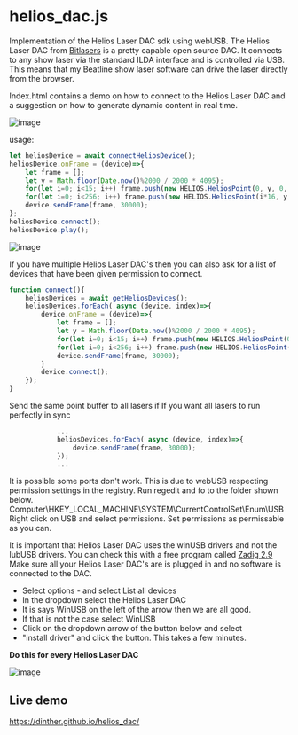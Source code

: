 # helios_dac.js
Implementation of the Helios Laser DAC sdk using webUSB.
The Helios Laser DAC from [Bitlasers](https://bitlasers.com/helios-laser-dac/) is a pretty capable open source DAC. It connects to any show laser via the standard ILDA interface and is controlled via USB.
This means that my Beatline show laser software can drive the laser directly from the browser.

Index.html contains a demo on how to connect to the Helios Laser DAC and a suggestion on how to generate dynamic content in real time.

![image](https://github.com/user-attachments/assets/54e4564c-f133-4fc2-a1df-98a825b34db1)


usage:
```javascript
let heliosDevice = await connectHeliosDevice();
heliosDevice.onFrame = (device)=>{
    let frame = [];
    let y = Math.floor(Date.now()%2000 / 2000 * 4095);
    for(let i=0; i<15; i++) frame.push(new HELIOS.HeliosPoint(0, y, 0, 0, 0));          //  Blanking points
    for(let i=0; i<256; i++) frame.push(new HELIOS.HeliosPoint(i*16, y, 255-i, i, 0));  //  Line
    device.sendFrame(frame, 30000);
};
heliosDevice.connect();
heliosDevice.play();
```

![image](https://github.com/user-attachments/assets/0b238368-ff38-4e4f-81e3-a992daecb223)

If you have multiple Helios Laser DAC's then you can also ask for a list of devices that have been given permission to connect.
```javascript
function connect(){
    heliosDevices = await getHeliosDevices();
    heliosDevices.forEach( async (device, index)=>{
        device.onFrame = (device)=>{
            let frame = [];
            let y = Math.floor(Date.now()%2000 / 2000 * 4095);
            for(let i=0; i<15; i++) frame.push(new HELIOS.HeliosPoint(0, y, 0, 0, 0));          //  Blanking points
            for(let i=0; i<256; i++) frame.push(new HELIOS.HeliosPoint(i*16, y, 255-i, i, 0));  //  Line
            device.sendFrame(frame, 30000);
        }
        device.connect();
    });
}
```

Send the same point buffer to all lasers if If you want all lasers to run perfectly in sync
```javascript
            ...
            heliosDevices.forEach( async (device, index)=>{
                device.sendFrame(frame, 30000);
            });
            ...
```

It is possible some ports don't work. This is due to webUSB respecting permission settings in the registry.
Run regedit and fo to the folder shown below.
Computer\HKEY_LOCAL_MACHINE\SYSTEM\CurrentControlSet\Enum\USB
Right click on USB and select permissions. Set permissions as permissable as you can.

It is important that Helios Laser DAC uses the winUSB drivers and not the lubUSB drivers.
You can check this with a free program called [Zadig 2.9](https://zadig.akeo.ie/)
Make sure all your Helios Laser DAC's are is plugged in and no software is connected to the DAC.

- Select options - and select List all devices
- In the dropdown select the Helios Laser DAC
- It is says WinUSB on the left of the arrow then we are all good.
- If that is not the case select WinUSB
- Click on the dropdown arrow of the button below and select
- "install driver" and click the button. This takes a few minutes.

**Do this for every Helios Laser DAC**

![image](https://github.com/user-attachments/assets/33503be4-0681-455f-b423-010080ccb1b2)

 
## Live demo
https://dinther.github.io/helios_dac/


